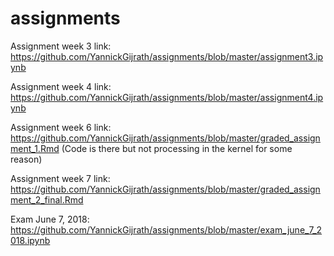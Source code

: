 # assignments
Assignment week 3 link: https://github.com/YannickGijrath/assignments/blob/master/assignment3.ipynb

Assignment week 4 link: https://github.com/YannickGijrath/assignments/blob/master/assignment4.ipynb

Assignment week 6 link: https://github.com/YannickGijrath/assignments/blob/master/graded_assignment_1.Rmd
(Code is there but not processing in the kernel for some reason)

Assignment week 7 link: https://github.com/YannickGijrath/assignments/blob/master/graded_assignment_2_final.Rmd

Exam June 7, 2018: https://github.com/YannickGijrath/assignments/blob/master/exam_june_7_2018.ipynb
